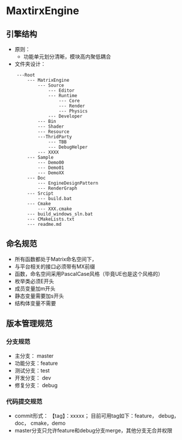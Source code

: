 # MaxtirxEngine

## 引擎结构
- 原则：
    - 功能单元划分清晰，模块高内聚低耦合
- 文件夹设计：

```
    ---Root
        --- MatrixEngine
            --- Source
                --- Editor
                --- Runtime
                    --- Core
                    --- Render
                    --- Physics
                --- Developer
            --- Bin
            --- Shader
            --- Resource
            ---ThridParty
                --- TBB
                --- DebugHelper
            --- XXXX
        --- Sample
            --- Demo00
            --- Demo01
            --- DemoXX
        --- Doc
            --- EngineDesignPattern
            --- RenderGraph
        --- Srcipt
            --- build.bat
        --- Cmake
            --- XXX.cmake
        --- build_windows_sln.bat
        --- CMakeLists.txt
        --- readme.md
```
    
## 命名规范
* 所有函数都处于Matrix命名空间下，
* 与平台相关的接口必须带有MX前缀
* 函数，命名空间采用PascalCase风格（毕竟UE也是这个风格的）
* 枚举类必须E开头
* 成员变量加m开头
* 静态变量需要加s开头
* 结构体变量不需要

## 版本管理规范
### 分支规范
* 主分支： master
* 功能分支：feature
* 测试分支：test
* 开发分支： dev
* 修复分支： debug
### 代码提交规范
* commit形式： 【tag】：xxxxx； 目前可用tag如下：feature， debug， doc， cmake，demo
* master分支只允许feature和debug分支merge，其他分支无合并权限
